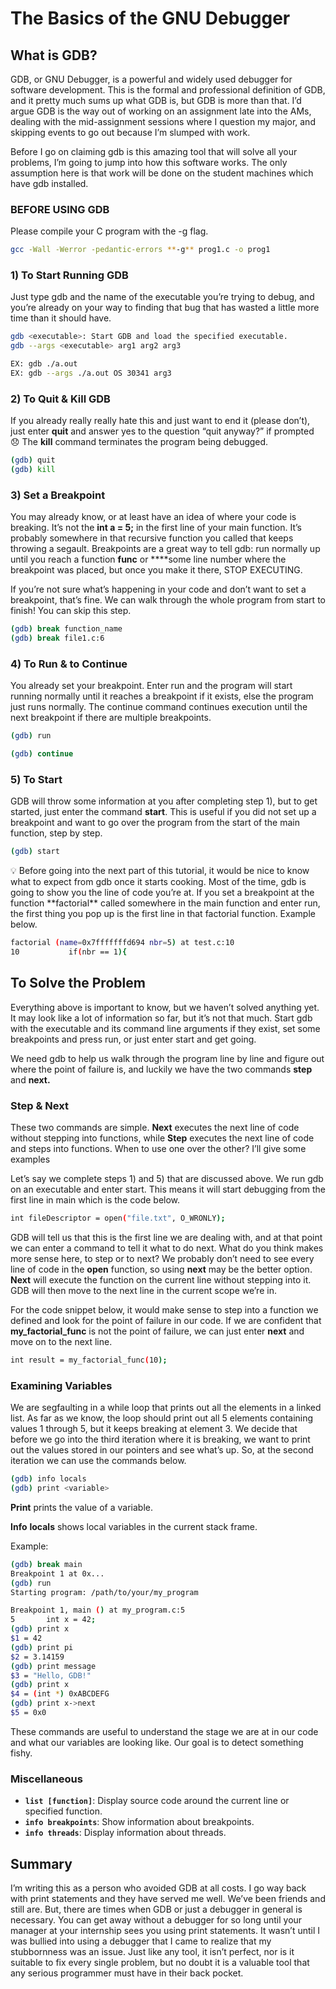 # The Basics of the GNU Debugger

## What is GDB?

GDB, or GNU Debugger, is a powerful and widely used debugger for software development. This is the formal and professional definition of GDB, and it pretty much sums up what GDB is, but GDB is more than that. I’d argue GDB is the way out of working on an assignment late into the AMs, dealing with the mid-assignment sessions where I question my major, and skipping events to go out because I’m slumped with work.

Before I go on claiming gdb is this amazing tool that will solve all your problems, I’m going to jump into how this software works. The only assumption here is that work will be done on the student machines which have gdb installed.

### BEFORE USING GDB

Please compile your C program with the -g flag.

```bash
gcc -Wall -Werror -pedantic-errors **-g** prog1.c -o prog1
```

### 1) To Start Running GDB

Just type gdb and the name of the executable you’re trying to debug, and you’re already on your way to finding that bug that has wasted a little more time than it should have.

```bash
gdb <executable>: Start GDB and load the specified executable.
gdb --args <executable> arg1 arg2 arg3

EX: gdb ./a.out
EX: gdb --args ./a.out OS 30341 arg3
```

### 2) To Quit & Kill GDB

If you already really really hate this and just want to end it (please don’t), just enter **quit** and answer yes to the question “quit anyway?” if prompted 😞 The **kill** command terminates the program being debugged.

```bash
(gdb) quit 
(gdb) kill 
```

### 3) Set a Breakpoint

You may already know, or at least have an idea of where your code is breaking. It’s not the **int a = 5;** in the first line of your main function. It’s probably somewhere in that recursive function you called that keeps throwing a segault. Breakpoints are a great way to tell gdb: run normally up until you reach a function **func** or ****some line number where the breakpoint was placed, but once you make it there, STOP EXECUTING.

If you’re not sure what’s happening in your code and don’t want to set a breakpoint, that’s fine. We can walk through the whole program from start to finish! You can skip this step.

```bash
(gdb) break function_name
(gdb) break file1.c:6
```

### 4) To Run & to Continue

You already set your breakpoint. Enter run and the program will start running normally until it reaches a breakpoint if it exists, else the program just runs normally. The continue command continues execution until the next breakpoint if there are multiple breakpoints.

```bash
(gdb) run

(gdb) continue
```

### 5) To Start

GDB will throw some information at you after completing step 1), but to get started, just enter the command **start**. This is useful if you did not set up a breakpoint and want to go over the program from the start of the main function, step by step.

```bash
(gdb) start
```

<aside>
💡 Before going into the next part of this tutorial, it would be nice to know what to expect from gdb once it starts cooking. Most of the time, gdb is going to show you the line of code you’re at. If you set a breakpoint at the function **factorial** called somewhere in the main function and enter run, the first thing you pop up is the first line in that factorial function. Example below.

</aside>

```bash
factorial (name=0x7fffffffd694 nbr=5) at test.c:10
10           if(nbr == 1){
```

## To Solve the Problem

Everything above is important to know, but we haven’t solved anything yet. It may look like a lot of information so far, but it’s not that much. Start gdb with the executable and its command line arguments if they exist, set some breakpoints and press run, or just enter start and get going.

We need gdb to help us walk through the program line by line and figure out where the point of failure is, and luckily we have the two commands **step** and **next.**

### Step & Next

These two commands are simple. **Next** executes the next line of code without stepping into functions, while **Step** executes the next line of code and steps into functions. When to use one over the other? I’ll give some examples

Let’s say we complete steps 1) and 5) that are discussed above. We run gdb on an executable and enter start. This means it will start debugging from the first line in main which is the code below.

```bash
int fileDescriptor = open("file.txt", O_WRONLY);
```

GDB will tell us that this is the first line we are dealing with, and at that point we can enter a command to tell it what to do next. What do you think makes more sense here, to step or to next? We probably don’t need to see every line of code in the **open** function, so using **next** may be the better option. **Next** will execute the function on the current line without stepping into it. GDB will then move to the next line in the current scope we’re in.

For the code snippet below, it would make sense to step into a function we defined and look for the point of failure in our code. If we are confident that **my_factorial_func** is not the point of failure, we can just enter **next** and move on to the next line.

```bash
int result = my_factorial_func(10);
```

### **Examining Variables**

We are segfaulting in a while loop that prints out all the elements in a linked list. As far as we know, the loop should print out all 5 elements containing values 1 through 5, but it keeps breaking at element 3. We decide that before we go into the third iteration where it is breaking, we want to print out the values stored in our pointers and see what’s up. So, at the second iteration we can use the commands below.

```bash
(gdb) info locals
(gdb) print <variable>
```

**Print** prints the value of a variable.

**Info** **locals** shows local variables in the current stack frame.

Example:

```bash
(gdb) break main
Breakpoint 1 at 0x...
(gdb) run
Starting program: /path/to/your/my_program

Breakpoint 1, main () at my_program.c:5
5       int x = 42;
(gdb) print x
$1 = 42
(gdb) print pi
$2 = 3.14159
(gdb) print message
$3 = "Hello, GDB!"
(gdb) print x
$4 = (int *) 0xABCDEFG
(gdb) print x->next
$5 = 0x0
```

These commands are useful to understand the stage we are at in our code and what our variables are looking like. Our goal is to detect something fishy.

### Miscellaneous

- **`list [function]`**: Display source code around the current line or specified function.
- **`info breakpoints`**: Show information about breakpoints.
- **`info threads`**: Display information about threads.

## Summary

I’m writing this as a person who avoided GDB at all costs. I go way back with print statements and they have served me well. We’ve been friends and still are. But, there are times when GDB or just a debugger in general is necessary. You can get away without a debugger for so long until your manager at your internship sees you using print statements. It wasn’t until I was bullied into using a debugger that I came to realize that my stubbornness was an issue. Just like any tool, it isn’t perfect, nor is it suitable to fix every single problem, but no doubt it is a valuable tool that any serious programmer must have in their back pocket.
